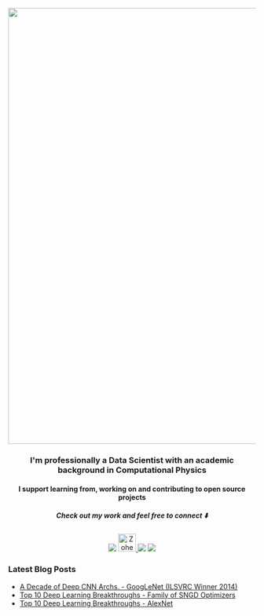 <p align="center">
  <img width="888" src="https://media.giphy.com/media/Wp0WBOpnw215XfWTBP/giphy.gif">
</p>

<h3 align="center"> I'm professionally a Data Scientist with an academic background in Computational Physics</h3>
<h4 align="center"> I support learning from, working on and contributing to open source projects</h4>

<h5 align="center">Check out my work and feel free to connect ⬇️ </h5>

<p align="center">
<a href="mailto:aglauocnv@relay.firefox.com"><img src="https://img.icons8.com/ios-filled/36/000000/gmail.png"/></a>
<a href="https://dev.to/zohebabai">
  <img src="https://d2fltix0v2e0sb.cloudfront.net/dev-badge.svg" alt="Zoheb Abai's DEV Profile" height="36" width="36">
</a>
<a href= "https://www.linkedin.com/in/zohebabai/"><img src="https://img.icons8.com/ios-glyphs/36/000000/linkedin.png"/></a>
<a href= "https://medium.com/@zohebabai"><img src="https://img.icons8.com/ios-filled/36/000000/medium.png"/></a>
</p>


### Latest Blog Posts

<!-- DEVTO:START -->
- [A Decade of Deep CNN Archs. - GoogLeNet (ILSVRC Winner 2014)](https://dev.to/zohebabai/googlenet-ilsvrc-winner-2014-211e)
- [Top 10 Deep Learning Breakthroughs - Family of SNGD Optimizers](https://dev.to/zohebabai/top-10-deep-learning-breakthroughs-family-of-sngd-optimizers-4ek6)
- [Top 10 Deep Learning Breakthroughs - AlexNet](https://dev.to/zohebabai/top-10-deep-learning-breakthroughs-alexnet-1670)
<!-- DEVTO:END -->
